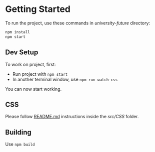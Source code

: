 # Getting Started

To run the project, use these commands in _university-future_ directory:

```bash
npm install
npm start
```

## Dev Setup

To work on project, first:

- Run project with `npm start`
- In another terminal window, use `npm run watch-css`

You can now start working.

## CSS

Please follow [README.md](src/CSS/README.md) instructions inside the _src/CSS_ folder.

## Building

Use `npm build`
